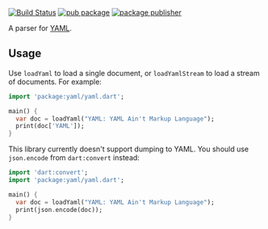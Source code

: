 [![Build Status](https://github.com/dart-lang/tools/actions/workflows/yaml.yaml/badge.svg)](https://github.com/dart-lang/tools/actions/workflows/yaml.yaml)
[![pub package](https://img.shields.io/pub/v/yaml.svg)](https://pub.dev/packages/yaml)
[![package publisher](https://img.shields.io/pub/publisher/yaml.svg)](https://pub.dev/packages/yaml/publisher)


A parser for [YAML](https://yaml.org/).

## Usage

Use `loadYaml` to load a single document, or `loadYamlStream` to load a
stream of documents. For example:

```dart
import 'package:yaml/yaml.dart';

main() {
  var doc = loadYaml("YAML: YAML Ain't Markup Language");
  print(doc['YAML']);
}
```

This library currently doesn't support dumping to YAML. You should use
`json.encode` from `dart:convert` instead:

```dart
import 'dart:convert';
import 'package:yaml/yaml.dart';

main() {
  var doc = loadYaml("YAML: YAML Ain't Markup Language");
  print(json.encode(doc));
}
```
